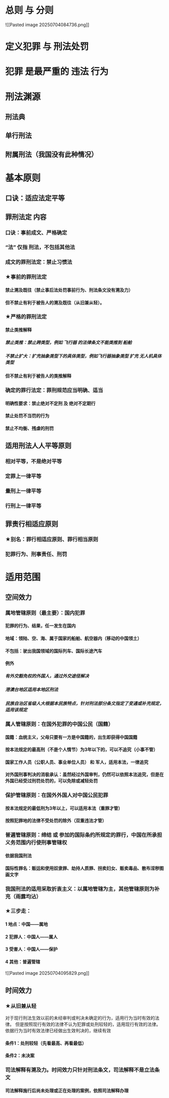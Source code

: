 # 总则 与 分则
![[Pasted image 20250704084736.png]]
# 定义犯罪 与 刑法处罚
# 犯罪 是最严重的 违法 行为
# 刑法渊源
## 刑法典
## 单行刑法
## 附属刑法（我国没有此种情况）

# 基本原则
## 口诀：适应法定平等
## 罪刑法定 内容
### 口诀：事前成文、严格确定
### “法” 仅指 刑法，不包括其他法
### 成文的罪刑法定：禁止习惯法
### ★事前的罪刑法定
#### 禁止溯及既往（禁止事后法处罚事前行为、刑法条文没有溯及力）
#### 但不禁止有利于被告人的溯及既往（从旧兼从轻）。
### ★严格的罪刑法定
#### 禁止类推解释
##### 禁止类推：禁止跨类型，例如 飞行器 的法律条文不能类推到 船舶
##### 不禁止扩大：扩充抽象类型下的具体类型，例如飞行器抽象类型 扩充 无人机具体类型
#### 但不禁止有利于被告人的类推解释
### 确定的罪行法定：罪刑规范应当明确、适当
#### 明确性要求：禁止绝对不定刑 及 绝对不定期行
#### 禁止处罚不当罚的行为
#### 禁止不均衡、残虐的刑罚
## 适用刑法人人平等原则
### 相对平等，不是绝对平等
### 定罪上一律平等
### 量刑上一律平等
### 行刑上一律平等
## 罪责行相适应原则
### ★别名：罪行相适应原则、罪行相当原则
### 犯罪行为、刑事责任、刑罚
# 适用范围
## 空间效力
### 属地管辖原则（最主要）：国内犯罪
#### 犯罪的行为、结果，任一发生在国内
#### 地域：领陆、空、海、属于国家的船舶、航空器内（移动的中国领土）
#### 不包括：驶出我国领域的国际列车、国际长途汽车
#### 例外
##### 有外交豁免权的外国人，通过外交途径解决
##### 港澳台地区适用本地区刑法
##### 民族自治区省级人大根据本民族特点，针对刑法部分条文指定了变通或补充规定，适用该规定
### 属人管辖原则：在国外犯罪的中国公民（国籍）
#### 国籍：血统主义，父母只要有一方是中国籍的，出生即获得中国国籍
#### 按本法规定的最高刑（不是个人情节）为3年以下的，可以不追究（小事不管）
#### 国家工作人员（公职人员、事业单位人员） 和 军人，适用本法，一律追究
#### 对外国刑事判决的消极承认：虽然经过外国审判，仍然可以依照本法追究，但是在外国已经受过刑罚处罚的，可以免除或减轻处罚
### 保护管辖原则：在国外外国人对中国公民犯罪
#### 按本法规定的最低刑为3年以上，可以适用本法（重罪才管）
#### 按照犯罪地的法律不受处罚的除外（双重违法才管）
### 普遍管辖原则：缔结 或 参加的国际条约所规定的罪行，中国在所承担义务范围内行使刑事管辖权
#### 依据我国刑法
#### 国际性罪名：贩运和使用奴隶罪、劫持人质罪、拐卖妇女、贩卖毒品、散布淫秽图画文字
### 我国刑法的适用采取折衷主义：以属地管辖为主，其他管辖原则为补充（雨露均沾）
### ★三步走：
#### 1 地点：中国——属地
#### 2 犯罪人：中国人——属人
#### 3 受害人：中国人——保护
#### 4 其他：普遍管辖

![[Pasted image 20250704095829.png]]
## 时间效力
### ★从旧兼从轻
对于现行刑法生效以前的未经审判或判决未确定的行为，适用行为当时有效的法律。
但是按照现行有效的法律不认为犯罪或处刑较轻的，适用现行有效的法律。
依据行为当时有效法律已经做出生效判决的，继续有效
#### 条件1：处刑较轻（先看最高、再看最低）
#### 条件2：未决案
### 司法解释有溯及力。时间效力只针对刑法条文，司法解释不是立法条文
#### 司法解释施行后尚未处理或正在处理的案例，依照司法解释办理
